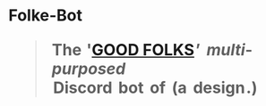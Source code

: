 # Folke-Bot <br><blockquote>The  **'[GOOD FOLKS](http://discord.gg/vxpm8EX) ’**   *multi*-*purposed* <br>  Discord   bot   of   (**a   design .**)</blockquote>

